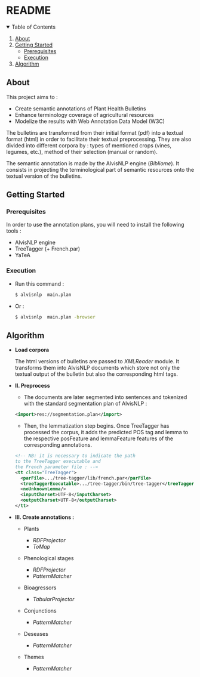 # README


<details open="open">
  <summary>Table of Contents</summary>
  <ol>
    <li>
      <a href="#about">About</a>
    </li>
    <li>
      <a href="#getting-started">Getting Started</a>
      <ul>
        <li><a href="#prerequisites">Prerequisites</a></li>
        <li><a href="#execution">Execution</a></li>
      </ul>
    </li>
    <li><a href="#algorithm">Algorithm</a></li>
  </ol>
</details>


## About

This project aims to :
* Create semantic annotations of Plant Health Bulletins
* Enhance terminology coverage of agricultural resources
* Modelize the results with Web Annotation Data Model (W3C)


The bulletins are transformed from their initial format (pdf) into a textual format (html) in order to facilitate their textual preprocessing. They are also divided into different corpora by : types of mentioned crops (vines, legumes, etc.), method of their selection (manual or random).

The semantic annotation is made by the AlvisNLP engine (*Bibliome*). It consists in projecting the terminological part of semantic resources onto the textual version of the bulletins.

## Getting Started

### Prerequisites

In order to use the annotation plans, you will need to install the following tools :
* AlvisNLP engine
* TreeTagger (+ French.par)
* YaTeA

### Execution

* Run this command :
  ```sh
  $ alvisnlp  main.plan
  ```
* Or :
  ```sh
  $ alvisnlp  main.plan -browser
  ```

## Algorithm


* **Load corpora**

  The html versions of bulletins are passed to *XMLReader* module. It transforms them into AlvisNLP documents which store not only the textual output of the bulletin but also the corresponding html tags.


* **II. Preprocess**
  * The documents are later segmented into sentences and tokenized with the standard segmentation plan of AlvisNLP :

  ```xml
  <import>res://segmentation.plan</import>
  ```

  * Then, the lemmatization step begins. Once TreeTagger has processed the corpus, it adds the predicted POS tag and lemma to the respective posFeature and lemmaFeature features of the corresponding annotations.

  ```xml
  <!-- NB: it is necessary to indicate the path
  to the TreeTagger executable and
  the French parameter file : -->
  <tt class="TreeTagger">
    <parFile>.../tree-tagger/lib/french.par</parFile>
    <treeTaggerExecutable>.../tree-tagger/bin/tree-tagger</treeTaggerExecutable>
    <noUnknownLemma/>
    <inputCharset>UTF-8</inputCharset>
    <outputCharset>UTF-8</outputCharset>
  </tt>
  ```


* **III. Create annotations :**

  * Plants
    * *RDFProjector*
    * *ToMap*

  * Phenological stages
    * *RDFProjector*
    * *PatternMatcher*

  * Bioagressors
    * *TabularProjector*

  * Conjunctions
    * *PatternMatcher*

  * Deseases
    * *PatternMatcher*

  * Themes
    * *PatternMatcher*
